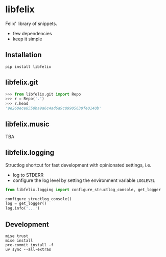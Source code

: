 # libfelix
Felix' library of snippets.

- few dependencies
- keep it simple


## Installation
```
pip install libfelix
```


## libfelix.git
```python
>>> from libfelix.git import Repo
>>> r = Repo('.')
>>> r.head
'9e260ece8558ba9a6c4ad6a9c89905630fe0140b'
```


## libfelix.music
TBA


## libfelix.logging
Structlog shortcut for fast development with opinionated settings, i.e.

- log to STDERR
- configure the log level by setting the environment variable `LOGLEVEL`

```python
from libfelix.logging import configure_structlog_console, get_logger

configure_structlog_console()
log = get_logger()
log.info('...')
```


## Development
```
mise trust
mise install
pre-commit install -f
uv sync --all-extras
```

